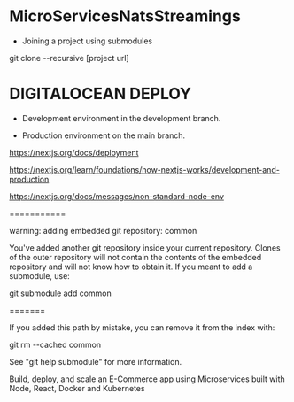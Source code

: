 # MicroServicesNatsStreamings

- Joining a project using submodules

git clone --recursive [project url]


# DIGITALOCEAN DEPLOY

- Development environment in the development branch.

- Production environment on the main branch.


https://nextjs.org/docs/deployment

https://nextjs.org/learn/foundations/how-nextjs-works/development-and-production

https://nextjs.org/docs/messages/non-standard-node-env


===========

warning: adding embedded git repository: common

You've added another git repository inside your current repository.
Clones of the outer repository will not contain the contents of
the embedded repository and will not know how to obtain it.
If you meant to add a submodule, use:

git submodule add <url> common

=======

If you added this path by mistake, you can remove it from the
index with:

git rm --cached common

See "git help submodule" for more information.

Build, deploy, and scale an E-Commerce app using Microservices built with Node, React, Docker and Kubernetes
